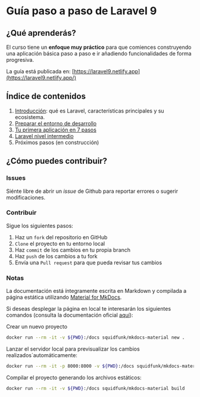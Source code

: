 # Guía paso a paso de Laravel 9

## ¿Qué aprenderás?
El curso tiene un **enfoque muy práctico** para que comiences construyendo una aplicación básica paso a paso e ir añadiendo funcionalidades de forma progresiva. 

La guía está publicada en: [https://laravel9.netlify.app](https://laravel9.netlify.app/)

## Índice de contenidos
 1. [Introducción](https://laravel9.netlify.app//01-introduccion): qué es Laravel, características principales y su ecosistema. 
 2. [Preparar el entorno de desarrollo](https://laravel9.netlify.app//02-entorno)
 3. [Tu primera aplicación en 7 pasos](https://laravel9.netlify.app//03-primeros-pasos)
 4. [Laravel nivel intermedio](https://laravel9.netlify.app//04-Nivel-intermedio)
 5. Próximos pasos (en construcción)

## ¿Cómo puedes contribuir?
### Issues
Siénte libre de abrir un *issue* de Github para reportar errores o sugerir modificaciones.

### Contribuir
Sigue los siguientes pasos:

1. Haz un `fork` del repositorio en GitHub
2. `Clone` el proyecto en tu entorno local
3. Haz `commit` de los cambios en tu propia branch
4. Haz `push` de los cambios a tu fork
5. Envía una `Pull request` para que pueda revisar tus cambios

### Notas
La documentación está íntegramente escrita en Markdown y compilada a página estática utilizando [Material for MkDocs](https://squidfunk.github.io/mkdocs-material/).

Si deseas desplegar la página en local te interesarán los siguientes comandos (consulta la documentación oficial [aquí](https://squidfunk.github.io/mkdocs-material/getting-started/)):

Crear un nuevo proyecto
```bash
docker run --rm -it -v ${PWD}:/docs squidfunk/mkdocs-material new .
```

Lanzar el servidor local para previsualizar los cambios realizados`automáticamente:
```bash
docker run --rm -it -p 8000:8000 -v ${PWD}:/docs squidfunk/mkdocs-material
```

Compilar el proyecto generando los archivos estáticos:
```bash
docker run --rm -it -v ${PWD}:/docs squidfunk/mkdocs-material build
```